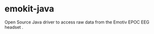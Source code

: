 emokit-java
===========

Open Source Java driver to access raw data from the Emotiv EPOC EEG headset .